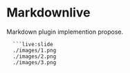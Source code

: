 # Markdownlive

Markdown plugin implemention propose.

```
  ```live:slide
  ./images/1.png
  ./images/2.png
  ./images/3.png
  ```
```
